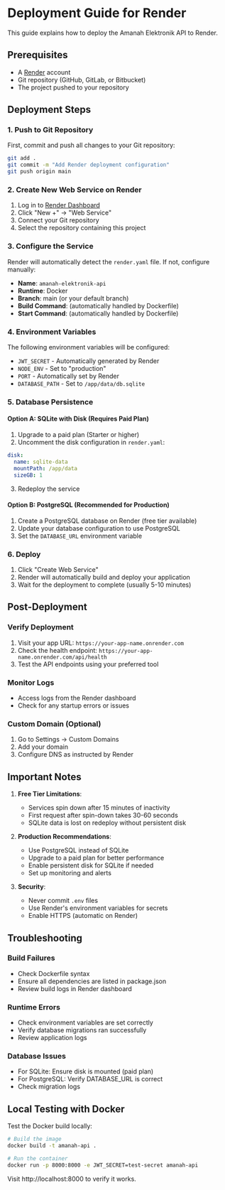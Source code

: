 # Deployment Guide for Render

This guide explains how to deploy the Amanah Elektronik API to Render.

## Prerequisites

- A [Render](https://render.com) account
- Git repository (GitHub, GitLab, or Bitbucket)
- The project pushed to your repository

## Deployment Steps

### 1. Push to Git Repository

First, commit and push all changes to your Git repository:

```bash
git add .
git commit -m "Add Render deployment configuration"
git push origin main
```

### 2. Create New Web Service on Render

1. Log in to [Render Dashboard](https://dashboard.render.com)
2. Click "New +" → "Web Service"
3. Connect your Git repository
4. Select the repository containing this project

### 3. Configure the Service

Render will automatically detect the `render.yaml` file. If not, configure manually:

- **Name**: `amanah-elektronik-api`
- **Runtime**: Docker
- **Branch**: main (or your default branch)
- **Build Command**: (automatically handled by Dockerfile)
- **Start Command**: (automatically handled by Dockerfile)

### 4. Environment Variables

The following environment variables will be configured:

- `JWT_SECRET` - Automatically generated by Render
- `NODE_ENV` - Set to "production"
- `PORT` - Automatically set by Render
- `DATABASE_PATH` - Set to `/app/data/db.sqlite`

### 5. Database Persistence

#### Option A: SQLite with Disk (Requires Paid Plan)

1. Upgrade to a paid plan (Starter or higher)
2. Uncomment the disk configuration in `render.yaml`:

```yaml
disk:
  name: sqlite-data
  mountPath: /app/data
  sizeGB: 1
```

3. Redeploy the service

#### Option B: PostgreSQL (Recommended for Production)

1. Create a PostgreSQL database on Render (free tier available)
2. Update your database configuration to use PostgreSQL
3. Set the `DATABASE_URL` environment variable

### 6. Deploy

1. Click "Create Web Service"
2. Render will automatically build and deploy your application
3. Wait for the deployment to complete (usually 5-10 minutes)

## Post-Deployment

### Verify Deployment

1. Visit your app URL: `https://your-app-name.onrender.com`
2. Check the health endpoint: `https://your-app-name.onrender.com/api/health`
3. Test the API endpoints using your preferred tool

### Monitor Logs

- Access logs from the Render dashboard
- Check for any startup errors or issues

### Custom Domain (Optional)

1. Go to Settings → Custom Domains
2. Add your domain
3. Configure DNS as instructed by Render

## Important Notes

1. **Free Tier Limitations**:
   - Services spin down after 15 minutes of inactivity
   - First request after spin-down takes 30-60 seconds
   - SQLite data is lost on redeploy without persistent disk

2. **Production Recommendations**:
   - Use PostgreSQL instead of SQLite
   - Upgrade to a paid plan for better performance
   - Enable persistent disk for SQLite if needed
   - Set up monitoring and alerts

3. **Security**:
   - Never commit `.env` files
   - Use Render's environment variables for secrets
   - Enable HTTPS (automatic on Render)

## Troubleshooting

### Build Failures

- Check Dockerfile syntax
- Ensure all dependencies are listed in package.json
- Review build logs in Render dashboard

### Runtime Errors

- Check environment variables are set correctly
- Verify database migrations ran successfully
- Review application logs

### Database Issues

- For SQLite: Ensure disk is mounted (paid plan)
- For PostgreSQL: Verify DATABASE_URL is correct
- Check migration logs

## Local Testing with Docker

Test the Docker build locally:

```bash
# Build the image
docker build -t amanah-api .

# Run the container
docker run -p 8000:8000 -e JWT_SECRET=test-secret amanah-api
```

Visit http://localhost:8000 to verify it works.